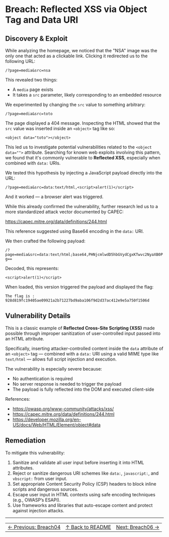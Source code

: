 # Breach: Reflected XSS via Object Tag and Data URI

## Discovery & Exploit

While analyzing the homepage, we noticed that the "NSA" image was the only one that acted as a clickable link. Clicking it redirected us to the following URL:

``/?page=media&src=nsa``

This revealed two things:

- A `media` page exists
- It takes a `src` parameter, likely corresponding to an embedded resource

We experimented by changing the `src` value to something arbitrary:

``/?page=media&src=toto``

The page displayed a 404 message. Inspecting the HTML showed that the `src` value was inserted inside an `<object>` tag like so:

``<object data="toto"></object>``

This led us to investigate potential vulnerabilities related to the `<object data="">` attribute. Searching for known web exploits involving this pattern, we found that it's commonly vulnerable to **Reflected XSS**, especially when combined with `data:` URIs.

We tested this hypothesis by injecting a JavaScript payload directly into the URL:

``/?page=media&src=data:text/html,<script>alert(1)</script>``

And it worked — a browser alert was triggered.

While this already confirmed the vulnerability, further research led us to a more standardized attack vector documented by CAPEC:

https://capec.mitre.org/data/definitions/244.html

This reference suggested using Base64 encoding in the `data:` URI.

We then crafted the following payload:

``/?page=media&src=data:text/html;base64,PHNjcmlwdD5hbGVydCgxKTwvc2NyaXB0Pg==``

Decoded, this represents:

``<script>alert(1)</script>``

When loaded, this version triggered the payload and displayed the flag:

``The flag is : 928d819fc19405ae09921a2b71227bd9aba106f9d2d37ac412e9e5a750f1506d``

## Vulnerability Details

This is a classic example of **Reflected Cross-Site Scripting (XSS)** made possible through improper sanitization of user-controlled input passed into an HTML attribute.

Specifically, inserting attacker-controlled content inside the `data` attribute of an `<object>` tag — combined with a `data:` URI using a valid MIME type like `text/html` — allows full script injection and execution.

The vulnerability is especially severe because:

- No authentication is required
- No server response is needed to trigger the payload
- The payload is fully reflected into the DOM and executed client-side

References:

- https://owasp.org/www-community/attacks/xss/
- https://capec.mitre.org/data/definitions/244.html
- https://developer.mozilla.org/en-US/docs/Web/HTML/Element/object#data

## Remediation

To mitigate this vulnerability:

1. Sanitize and validate all user input before inserting it into HTML attributes.
2. Reject or sanitize dangerous URI schemes like `data:`, `javascript:`, and `vbscript:` from user input.
3. Set appropriate Content Security Policy (CSP) headers to block inline scripts and dangerous sources.
4. Escape user input in HTML contexts using safe encoding techniques (e.g., OWASP’s ESAPI).
5. Use frameworks and libraries that auto-escape content and protect against injection attacks.

---

<table width="100%">
  <tr>
    <td align="left"><a href="../Breach04_*/Ressources/writeup.md">← Previous: Breach04</a></td>
    <td align="center"><a href="../../README.md">↑ Back to README</a></td>
    <td align="right"><a href="../Breach06_*/Ressources/writeup.md">Next: Breach06 →</a></td>
  </tr>
</table>
